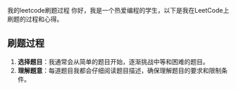 我的leetcode刷题过程
你好，我是一个热爱编程的学生，以下是我在LeetCode上刷题的过程和心得。
## 刷题过程
1. **选择题目**：我通常会从简单的题目开始，逐渐挑战中等和困难的题目。
2. **理解题意**：每道题目我都会仔细阅读题目描述，确保理解题目的要求和限制条件。
